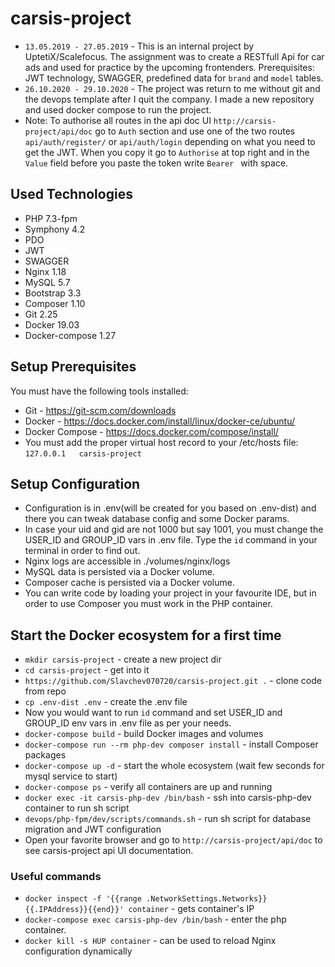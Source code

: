 # carsis-project
- `13.05.2019 - 27.05.2019` - This is an internal project by UptetiX/Scalefocus. The assignment was to create a RESTfull Api for car ads and used for practice by the upcoming frontenders. Prerequisites: JWT technology, SWAGGER, predefined data for `brand` and `model` tables.
- `26.10.2020 - 29.10.2020` - The project was return to me without git and the devops template after I quit the company. I made a new repository and used docker compose to run the project.
- Note: To authorise all routes in the api doc UI `http://carsis-project/api/doc` go to `Auth` section and use one of the two routes `api/auth/register/` or `api/auth/login` depending on what you need to get the JWT. When you copy it go to `Authorise` at top right and in the `Value` field before you paste the token write `Bearer ` with space. 

## Used Technologies
- PHP 7.3-fpm
- Symphony 4.2
- PDO
- JWT
- SWAGGER
- Nginx 1.18
- MySQL 5.7
- Bootstrap 3.3
- Composer 1.10
- Git 2.25
- Docker 19.03
- Docker-compose 1.27

## Setup Prerequisites
You must have the following tools installed:
- Git - https://git-scm.com/downloads
- Docker - https://docs.docker.com/install/linux/docker-ce/ubuntu/
- Docker Compose - https://docs.docker.com/compose/install/
- You must add the proper virtual host record to your /etc/hosts file: `127.0.0.1	carsis-project`
  
## Setup Configuration
- Configuration is in .env(will be created for you based on .env-dist) and there you can tweak database config and some Docker params.
- In case your uid and gid are not 1000 but say 1001, you must change the USER_ID and GROUP_ID vars in .env file. Type the `id` command in your terminal in order to find out.
- Nginx logs are accessible in ./volumes/nginx/logs
- MySQL data is persisted via a Docker volume.
- Composer cache is persisted via a Docker volume.
- You can write code by loading your project in your favourite IDE, but in order to use Composer you must work in the PHP container.

## Start the Docker ecosystem for a first time
- `mkdir carsis-project` - create a new project dir
- `cd carsis-project` - get into it
- `https://github.com/Slavchev070720/carsis-project.git .` - clone code from repo
- `cp .env-dist .env` - create the .env file
- Now you would want to run `id` command and set USER_ID and GROUP_ID env vars in .env file as per your needs.
- `docker-compose build` - build Docker images and volumes
- `docker-compose run --rm php-dev composer install` - install Composer packages
- `docker-compose up -d` - start the whole ecosystem (wait few seconds for mysql service to start)
- `docker-compose ps` - verify all containers are up and running
- `docker exec -it carsis-php-dev /bin/bash` - ssh into carsis-php-dev container to run sh script
- `devops/php-fpm/dev/scripts/commands.sh` - run sh script for database migration and JWT configuration
- Open your favorite browser and go to `http://carsis-project/api/doc` to see carsis-project api UI documentation.

### Useful commands
- `docker inspect -f '{{range .NetworkSettings.Networks}}{{.IPAddress}}{{end}}' container` - gets container's IP
- `docker-compose exec carsis-php-dev /bin/bash` - enter the php container.
- `docker kill -s HUP container` - can be used to reload Nginx configuration dynamically